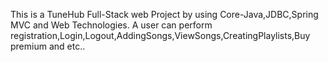 This is a TuneHub Full-Stack web Project by using Core-Java,JDBC,Spring MVC and Web Technologies.
A user can perform registration,Login,Logout,AddingSongs,ViewSongs,CreatingPlaylists,Buy premium and etc..
